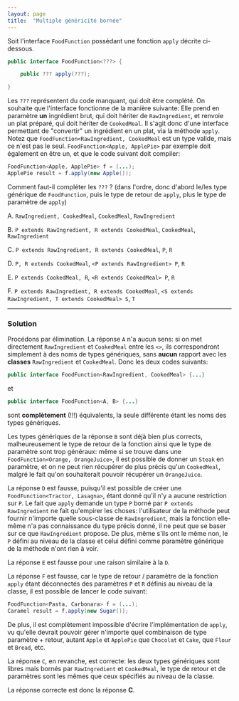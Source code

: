 ```yaml
---
layout: page
title:  "Multiple généricité bornée"
---
```


Soit l'interface `FoodFunction` possédant une fonction `apply` décrite ci-dessous.
```java
public interface FoodFunction<???> {

    public ??? apply(???);

}
```

Les `???` représentent du code manquant, qui doit être complété. On souhaite que l'interface fonctionne de la manière suivante: Elle prend en paramètre **un** ingrédient brut, qui doit hériter de `RawIngredient`, et renvoie un plat préparé, qui doit hériter de `CookedMeal`. Il s'agit donc d'une interface permettant de "convertir" un ingrédient en un plat, via la méthode `apply`. Notez que `FoodFunction<RawIngredient, CookedMeal` est un type valide, mais ce n'est pas le seul. `FoodFunction<Apple, ApplePie>` par exemple doit également en être un, et que le code suivant doit compiler:
```java
FoodFunction<Apple, ApplePie> f = (...);
ApplePie result = f.apply(new Apple());
```
Comment faut-il compléter les `???` ? (dans l'ordre, donc d'abord le/les type générique de `FoodFunction`, puis le type de retour de `apply`, plus le type de paramètre de `apply`)

A. `RawIngredient, CookedMeal`, `CookedMeal`, `RawIngredient`

B. `P extends RawIngredient, R extends CookedMeal`, `CookedMeal`, `RawIngredient`

C. `P extends RawIngredient, R extends CookedMeal`, `P`, `R`

D. `P, R extends CookedMeal`, `<P extends RawIngredient> P`, `R`

E. `P extends CookedMeal, R`, `<R extends CookedMeal> P`, `R`

F. `P extends RawIngredient, R extends CookedMeal`, `<S extends RawIngredient, T extends CookedMeal> S`, `T`


***

### Solution

Procédons par élimination. La réponse `A` n'a aucun sens: si on met directement `RawIngredient` et `CookedMeal` entre les `<>`, ils correspondront simplement à des noms de types génériques, sans **aucun** rapport avec les **classes** `RawIngredient` et `CookedMeal`. Donc les deux codes suivants:
```java
public interface FoodFunction<RawIngredient, CookedMeal> {...}
```
et
```java
public interface FoodFunction<A, B> {...}
```
sont **complètement** (!!!) équivalents, la seule différente étant les noms des types génériques.

Les types génériques de la réponse `B` sont déjà bien plus corrects, malheureusement le type de retour de la fonction ainsi que le type de paramètre sont trop généraux: même si se trouve dans une `FoodFunction<Orange, OrangeJuice>`, il est possible de donner un `Steak` en paramètre, et on ne peut rien récupérer de plus précis qu'un `CookedMeal`, malgré le fait qu'on souhaiterait pouvoir récupérer un `OrangeJuice`.

La réponse `D` est fausse, puisqu'il est possible de créer une `FoodFunction<Tractor, Lasagna>`, étant donné qu'il n'y a aucune restriction sur `P`. Le fait que `apply` demande un type `P` borné par `P extends RawIngredient` ne fait qu'empirer les choses: l'utilisateur de la méthode peut fournir n'importe quelle sous-classe de `RawIngredient`, mais la fonction elle-même n'a pas connaissance du type précis donné, il ne peut que se baser sur ce que `RawIngredient` propose. De plus, même s'ils ont le même non, le `P` défini au niveau de la classe et celui défini comme paramètre générique de la méthode n'ont rien à voir.


La réponse `E` est fausse pour une raison similaire à la `D`.

La réponse `F` est fausse, car le type de retour / paramètre de la fonction `apply` étant déconnectés des paramètres `P` et `R` définis au niveau de la classe, il est possible de lancer le code suivant:

```java
FoodFunction<Pasta, Carbonara> f = (...);
Caramel result = f.apply(new Sugar());
```

De plus, il est complètement impossible d'écrire l'implémentation de `apply`, vu qu'elle devrait pouvoir gérer n'importe quel combinaison de type paramètre + retour, autant `Apple` et `ApplePie` que `Chocolat` et `Cake`, que `Flour` et `Bread`, etc.

La réponse `C`, en revanche, est correcte: les deux types génériques sont libres mais bornés par `RawIngredient` et `CookedMeal`, le type de retour et de paramètres sont les mêmes que ceux spécifiés au niveau de la classe.

La réponse correcte est donc la réponse **C**.